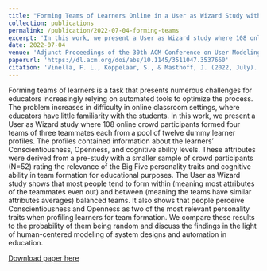 ```yaml
---
title: "Forming Teams of Learners Online in a User as Wizard Study with Openness, Conscientiousness, and cognitive Ability"
collection: publications
permalink: /publication/2022-07-04-forming-teams
excerpt: 'In this work, we present a User as Wizard study where 108 online crowd participants formed four teams of three teammates each from a pool of twelve dummy learner profiles. The profiles contained information about the learners’ Conscientiousness, Openness, and cognitive ability levels. These attributes were derived from a pre-study with a smaller sample of crowd participants (N=52) rating the relevance of the Big Five personality traits and cognitive ability in team formation for educational purposes.'
date: 2022-07-04
venue: 'Adjunct Proceedings of the 30th ACM Conference on User Modeling, Adaptation and Personalization'
paperurl: 'https://dl.acm.org/doi/abs/10.1145/3511047.3537660'
citation: 'Vinella, F. L., Koppelaar, S., & Masthoff, J. (2022, July). Forming Teams of Learners Online in a User as Wizard Study with Openness, Conscientiousness, and cognitive Ability. In Adjunct Proceedings of the 30th ACM Conference on User Modeling, Adaptation and Personalization (pp. 283-292).'
---
```

Forming teams of learners is a task that presents numerous challenges for educators increasingly relying on automated tools to optimize the process. The problem increases in difficulty in online classroom settings, where educators have little familiarity with the students. In this work, we present a User as Wizard study where 108 online crowd participants formed four teams of three teammates each from a pool of twelve dummy learner profiles. The profiles contained information about the learners’ Conscientiousness, Openness, and cognitive ability levels. These attributes were derived from a pre-study with a smaller sample of crowd participants (N=52) rating the relevance of the Big Five personality traits and cognitive ability in team formation for educational purposes. The User as Wizard study shows that most people tend to form within (meaning most attributes of the teammates even out) and between (meaning the teams have similar attributes averages) balanced teams. It also shows that people perceive Conscientiousness and Openness as two of the most relevant personality traits when profiling learners for team formation. We compare these results to the probability of them being random and discuss the findings in the light of human-centered modeling of system designs and automation in education.

[Download paper here](https://dl.acm.org/doi/abs/10.1145/3511047.3537660)

